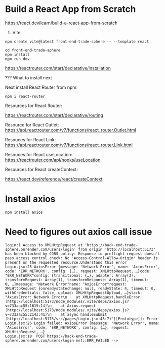 # Build a React App from Scratch

https://react.dev/learn/build-a-react-app-from-scratch


1. Vite 
```
npm create vite@latest front-end-trade-sphere -- --template react
```

```
cd front-end-trade-sphere
npm install
npm run dev
```


https://reactrouter.com/start/declarative/installation


??? What to install next

Next install React Router from npm:
```
npm i react-router
```

Resources for React Router:

https://reactrouter.com/start/declarative/routing

Resource for React Outlet:
https://api.reactrouter.com/v7/functions/react_router.Outlet.html


Resouces for React Link:
https://api.reactrouter.com/v7/functions/react_router.Link.html


Resouces for React useLocation:
https://reactrouter.com/api/hooks/useLocation


Resources for React createContext:

https://react.dev/reference/react/createContext


# Install axios
```
npm install axios
```

# Need to figures out axios call issue

```
login:1 Access to XMLHttpRequest at 'https://back-end-trade-sphere.onrender.com/users/login' from origin 'http://localhost:5173' has been blocked by CORS policy: Response to preflight request doesn't pass access control check: No 'Access-Control-Allow-Origin' header is present on the requested resource.Understand this error
Login.jsx:25 AxiosError {message: 'Network Error', name: 'AxiosError', code: 'ERR_NETWORK', config: {…}, request: XMLHttpRequest, …}code: "ERR_NETWORK"config: {transitional: {…}, adapter: Array(3), transformRequest: Array(1), transformResponse: Array(1), timeout: 0, …}message: "Network Error"name: "AxiosError"request: XMLHttpRequest {onreadystatechange: null, readyState: 4, timeout: 0, withCredentials: false, upload: XMLHttpRequestUpload, …}stack: "AxiosError: Network Error\n    at XMLHttpRequest.handleError (http://localhost:5173/node_modules/.vite/deps/axios.js?v=733aac55:1615:14)\n    at Axios.request (http://localhost:5173/node_modules/.vite/deps/axios.js?v=733aac55:2143:41)\n    at async handleSubmit (http://localhost:5173/src/pages/Login.jsx:43:7)"[[Prototype]]: Error
Login.jsx:26 Login failed: AxiosError {message: 'Network Error', name: 'AxiosError', code: 'ERR_NETWORK', config: {…}, request: XMLHttpRequest, …}
Login.jsx:18  POST https://back-end-trade-sphere.onrender.com/users/login net::ERR_FAILED -->
```